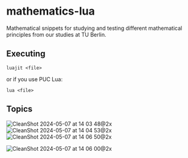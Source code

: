 # mathematics-lua
 Mathematical snippets for studying and testing different mathematical principles from our studies at TU Berlin.

## Executing
```
luajit <file>
```
or if you use PUC Lua:
```
lua <file>
```
## Topics
![CleanShot 2024-05-07 at 14 03 48@2x](https://github.com/MarioSieg/mathematics-lua/assets/49988901/c97805f6-961d-4486-9699-a1aa5a2c2078)
![CleanShot 2024-05-07 at 14 04 53@2x](https://github.com/MarioSieg/mathematics-lua/assets/49988901/99fdd708-e9ef-4e48-bd87-689d0777e724)
![CleanShot 2024-05-07 at 14 06 50@2x](https://github.com/MarioSieg/mathematics-lua/assets/49988901/efe171f0-623a-46af-a40a-d827638c148c)

![CleanShot 2024-05-07 at 14 06 00@2x](https://github.com/MarioSieg/mathematics-lua/assets/49988901/dd3978bc-ab32-4cb2-94d2-bcaa21abf9bc)


